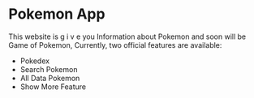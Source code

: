 # Pokemon App

This website is g i v e you Information about Pokemon and soon will be Game of Pokemon,
Currently, two official features are available:

- Pokedex
- Search Pokemon
- All Data Pokemon
- Show More Feature
